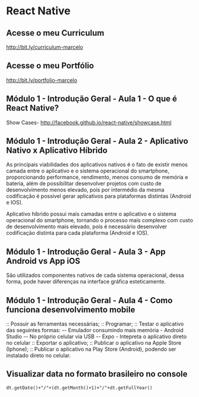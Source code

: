 # React Native

## Acesse o meu Curriculum

http://bit.ly/curriculum-marcelo

## Acesse o meu Portfólio

http://bit.ly/portfolio-marcelo

## Módulo 1 - Introdução Geral - Aula 1 - O que é React Native?

Show Cases- http://facebook.github.io/react-native/showcase.html

## Módulo 1 - Introdução Geral - Aula 2 - Aplicativo Nativo x Aplicativo Híbrido

As principais viabilidades dos aplicativos nativos é o fato de existir menos camada entre o aplicativo e o sistema operacional do smartphone, proporcionando performance, rendimento, menos consumo de memória e bateria, além de possibilitar desenvolver projetos com custo de desenvolvimento menos elevado, pois por intermédio da mesma codificação é possível gerar aplicativos para plataformas distintas (Android e IOS).

Aplicativo híbrido possui mais camadas entre o aplicativo e o sistema operacional do smartphone, tornando o processo mais complexo com custo de desenvolvimento mais elevado, pois é necessário desenvolver codificação distinta para cada plataforma (Android e IOS).

## Módulo 1 - Introdução Geral - Aula 3 - App Android vs App iOS

São utilizados componentes nativos de cada sistema operacional, dessa forma, pode haver diferenças na interface gráfica esteticamente.

## Módulo 1 - Introdução Geral - Aula 4 - Como funciona desenvolvimento mobile

:: Possuir as ferramentas necessárias;
:: Programar;
:: Testar o aplicativo das seguintes formas:
-- Emulador consumindo mais memória - Android Studio
-- No próprio celular via USB
-- Expo - Intepreta o aplicativo direto no celular
:: Exportar o aplicativo;
:: Publicar o aplicativo na Apple Store (Iphone);
:: Publicar o aplicativo na Play Store (Android), podendo ser instalado direto no celular.

## Visualizar data no formato brasileiro no console

    dt.getDate()+"/"+(dt.getMonth()+1)+"/"+dt.getFullYear()
